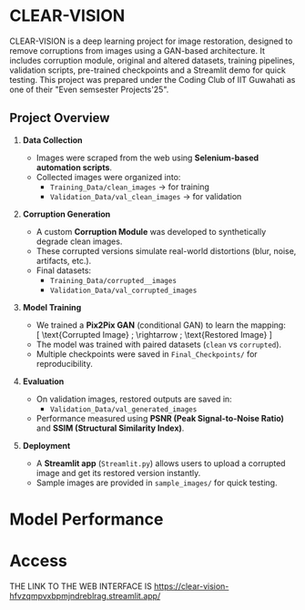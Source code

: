 # CLEAR-VISION
CLEAR-VISION is a deep learning project for image restoration, designed to remove corruptions from images using a GAN-based architecture. It includes corruption module, original and altered datasets, training pipelines, validation scripts, pre-trained checkpoints and a Streamlit demo for quick testing. This project was prepared under the Coding Club of IIT Guwahati as one of their "Even semsester Projects'25".

## Project Overview  

1. **Data Collection**  
   - Images were scraped from the web using **Selenium-based automation scripts**.  
   - Collected images were organized into:  
     - `Training_Data/clean_images` -> for training  
     - `Validation_Data/val_clean_images` -> for validation  

2. **Corruption Generation**  
   - A custom **Corruption Module** was developed to synthetically degrade clean images.  
   - These corrupted versions simulate real-world distortions (blur, noise, artifacts, etc.).  
   - Final datasets:  
     - `Training_Data/corrupted__images`  
     - `Validation_Data/val_corrupted_images`  

3. **Model Training**  
   - We trained a **Pix2Pix GAN** (conditional GAN) to learn the mapping:  
     \[
     \text{Corrupted Image} \; \rightarrow \; \text{Restored Image}
     \]  
   - The model was trained with paired datasets (`clean` vs `corrupted`).  
   - Multiple checkpoints were saved in `Final_Checkpoints/` for reproducibility.  

4. **Evaluation**  
   - On validation images, restored outputs are saved in:  
     - `Validation_Data/val_generated_images`  
   - Performance measured using **PSNR (Peak Signal-to-Noise Ratio)** and **SSIM (Structural Similarity Index)**.  

5. **Deployment**  
   - A **Streamlit app** (`Streamlit.py`) allows users to upload a corrupted image and get its restored version instantly.  
   - Sample images are provided in `sample_images/` for quick testing.  




# Model Performance

# Access
THE LINK TO THE WEB INTERFACE IS 
https://clear-vision-hfvzqmpvxbpmjndreblrag.streamlit.app/
